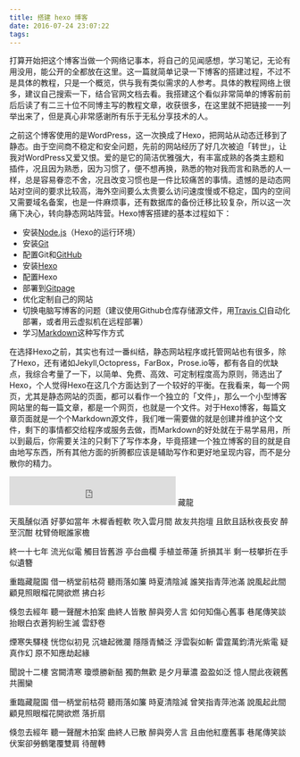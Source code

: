 ```yaml
---
title: 搭建 hexo 博客
date: 2016-07-24 23:07:22
tags:
---
```

打算开始把这个博客当做一个网络记事本，将自己的见闻感想，学习笔记，无论有用没用，能公开的全都放在这里。这一篇就简单记录一下博客的搭建过程，不过不是具体的教程，只是一个概览，供与我有类似需求的人参考。具体的教程网络上很多，建议自己搜索一下，结合官网文档去看。我搭建这个看似非常简单的博客前前后后读了有二三十位不同博主写的教程文章，收获很多，在这里就不把链接一一列举出来了，但是真心非常感谢所有乐于无私分享技术的人。
<!-- more -->
之前这个博客使用的是WordPress，这一次换成了Hexo，把网站从动态迁移到了静态。由于空间商不稳定和安全问题，先前的网站经历了好几次被迫「转世」，让我对WordPress又爱又恨。爱的是它的简洁优雅强大，有丰富成熟的各类主题和插件，况且因为熟悉，因为习惯了，便不想再换，熟悉的物对我而言和熟悉的人一样，总是容易眷恋不舍，况且改变习惯也是一件比较痛苦的事情。遗憾的是动态网站对空间的要求比较高，海外空间要么太贵要么访问速度慢或不稳定，国内的空间又需要域名备案，也是一件麻烦事，还有数据库的备份迁移比较复杂，所以这一次痛下决心，转向静态网站阵营。Hexo博客搭建的基本过程如下：

- 安装[Node.js](https://nodejs.org/en/)（Hexo的运行环境）
- 安装[Git](https://git-scm.com/)
- 配置Git和[GitHub](https://github.com/)
- 安装[Hexo](https://hexo.io/)
- 配置Hexo
- 部署到[Gitpage](https://pages.github.com/)
- 优化定制自己的网站
- 切换电脑写博客的问题（建议使用Github仓库存储源文件，用[Travis CI](https://travis-ci.org/)自动化部署，或者用云虚拟机在远程部署）
- 学习[Markdown](https://github.com/adam-p/markdown-here/wiki/Markdown-Cheatsheet)这种写作方式

在选择Hexo之前，其实也有过一番纠结，静态网站程序或托管网站也有很多，除了Hexo，还有诸如Jekyll,Octopress，FarBox，Prose.io等，都有各自的优缺点，我综合考量了一下，以简单、免费、高效、可定制程度高为原则，筛选出了Hexo，个人觉得Hexo在这几个方面达到了一个较好的平衡。在我看来，每一个网页，尤其是静态网站的页面，都可以看作一个独立的「文件」，那么一个小型博客网站里的每一篇文章，都是一个网页，也就是一个文件。对于Hexo博客，每篇文章页面就是一个个Markdown源文件，我们唯一需要做的就是创建并维护这个文件，剩下的事情都交给程序或服务去做，而Markdown的好处就在于易学易用，所以到最后，你需要关注的只剩下了写作本身，毕竟搭建一个独立博客的目的就是自由地写东西，所有其他方面的折腾都应该是辅助写作和更好地呈现内容，而不是分散你的精力。
<iframe frameborder="no" border="0" marginwidth="0" marginheight="0" width=298 height=52 src="http://music.163.com/outchain/player?type=2&id=33255998&auto=0&height=32"></iframe>
藏龍

天風醺似酒 好夢如當年
木樨香輕軟 吹入雲月間
故友共抱壇 且飲且話秋夜長安
醉至沉酣 枕臂倚眠誰家檐

終一十七年 流光似電
觸目皆舊游 亭台曲欄
手植並蒂蓮 折損其半
剩一枝攀折在手似遺簪

重臨藏龍園 借一柄堂前枯荷 聽雨落如簾
時夏清陰減 誰笑指青萍池滿 說風起此間
顧見照眼榴花開欲燃 拂白衫

倏忽去經年 聽一聲醒木拍案 曲終人皆散
醉與旁人言 如何知傷心舊事 巷尾傳笑談
抬眼白衣蒼狗紛生滅 雲舒卷

煙寒失驛棧 恍惚似初見
沉塘起微瀾 隱隱青鱗泛
浮雲裂如斬 雷霆萬鈞清光紫電
疑真作幻 原不知應劫起緣

聞說十二樓 宮闕清寒
瓊漿勝新醅 獨酌無歡
是夕月華濃 盈盈如泛
憶人間此夜親舊共團欒

重臨藏龍園 借一柄堂前枯荷 聽雨落如簾
時夏清陰減 曾笑指青萍池滿 說風起此間
顧見照眼榴花開欲燃 落折扇

倏忽去經年 聽一聲醒木拍案 曲終人已散
醉與旁人言 且由他紅塵舊事 巷尾傳笑談
伏案卻勞鶴氅覆雙肩 待醒轉
